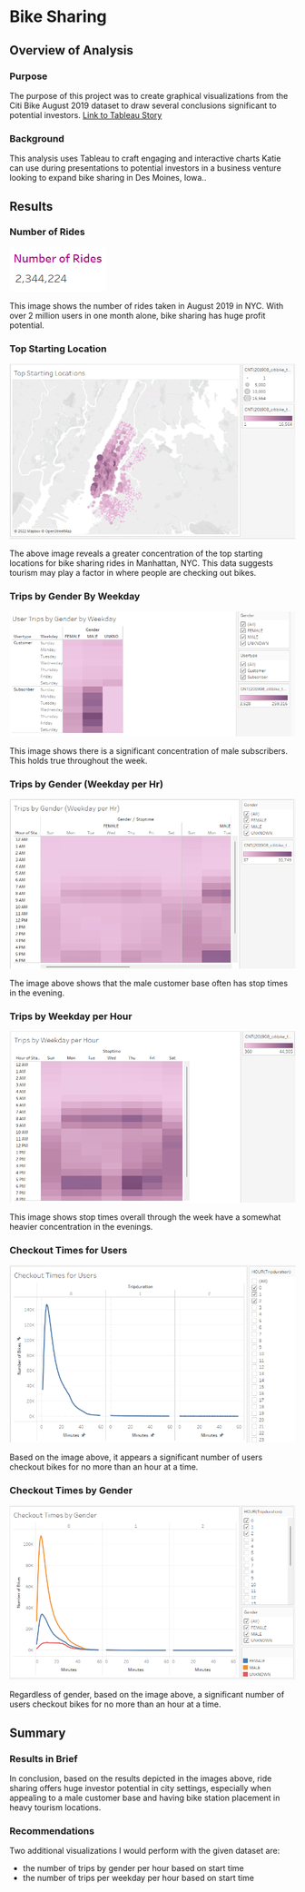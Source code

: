 # Bike Sharing
## Overview of Analysis
### Purpose
The purpose of this project was to create graphical visualizations from the Citi Bike August 2019 dataset to draw several conclusions significant to potential investors.
[Link to Tableau Story](https://public.tableau.com/app/profile/myra.jacobs/viz/CityBikeSharing_16496405668640/CityBikeSharing?publish=yes)
### Background
This analysis uses Tableau to craft engaging and interactive charts Katie can use during presentations to potential investors in a business venture looking to expand bike sharing in Des Moines, Iowa..

## Results
### Number of Rides

![Number_rides](Resources/Number_rides.png)

This image shows the number of rides taken in August 2019 in NYC. With over 2 million users in one month alone, bike sharing has huge profit potential.

### Top Starting Location
![starting_locations](Resources/starting_locations.png)

The above image reveals a greater concentration of the top starting locations for bike sharing rides in Manhattan, NYC. This data suggests tourism may play a factor in where people are checking out bikes.

### Trips by Gender By Weekday
![trips_by_gender_wkdy](Resources/trips_by_gender_wkdy.png)

This image shows there is a significant concentration of male subscribers. This holds true throughout the week.

### Trips by Gender (Weekday per Hr)
![trips_gender_wkdy_hr](Resources/trips_gender_wkdy_hr.png)

The image above shows that the male customer base often has stop times in the evening.

### Trips by Weekday per Hour
![trips_wkdy_hr](Resources/trips_wkdy_hr.png)

This image shows stop times overall through the week have a somewhat heavier concentration in the evenings.

### Checkout Times for Users
![checkout_times](Resources/checkout_times.png)

Based on the image above, it appears a significant number of users checkout bikes for no more than an hour at a time.

### Checkout Times by Gender
![checkouts_by_gender](Resources/checkouts_by_gender.png)

Regardless of gender, based on the image above, a significant number of users checkout bikes for no more than an hour at a time.

## Summary
### Results in Brief
In conclusion, based on the results depicted in the images above, ride sharing offers huge investor potential in city settings, especially when appealing to a male customer base and having bike station placement in heavy tourism locations. 
### Recommendations
Two additional visualizations I would perform with the given dataset are:
- the number of trips by gender per hour based on start time
- the number of trips per weekday per hour based on start time

